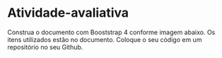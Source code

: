 # Atividade-avaliativa
Construa o documento com Booststrap 4 conforme imagem abaixo. Os itens utilizados estão no documento. Coloque o seu código em um repositório no seu Github. 
